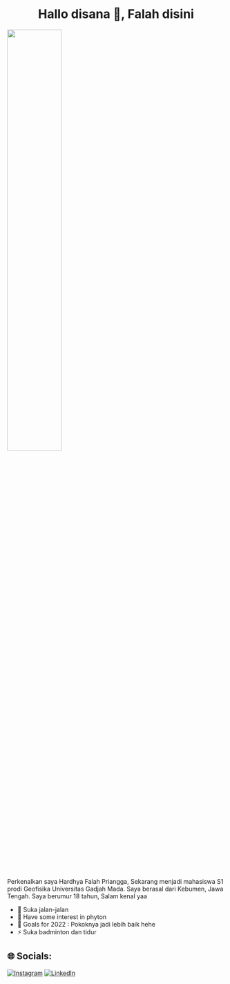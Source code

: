 <h1 align="center">Hallo disana 👋, Falah disini</h1>
<img width="50%" height="auto" src="https://i.postimg.cc/NG1Qgxyc/giphy.gif" align="middle" /></a>

Perkenalkan saya Hardhya Falah Priangga, Sekarang menjadi mahasiswa S1 prodi Geofisika Universitas Gadjah Mada. Saya berasal dari Kebumen, Jawa Tengah. Saya berumur 18 tahun, Salam kenal yaa

- 🌱 Suka jalan-jalan
- 🤔 Have some interest in phyton
- 🥅 Goals for 2022 : Pokoknya jadi lebih baik hehe
- ⚡ Suka badminton dan tidur

## 🌐 Socials:
[![Instagram](https://img.shields.io/badge/Instagram-%23E4405F.svg?logo=Instagram&logoColor=white)](https://www.instagram.com/hardhya.falah) [![LinkedIn](https://img.shields.io/badge/LinkedIn-%230077B5.svg?logo=linkedin&logoColor=white)](https://www.linkedin.com/in/hardhya-falah-35b5621a1/)

